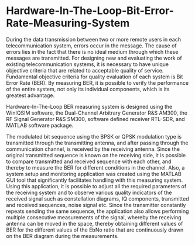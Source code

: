 # Hardware-In-The-Loop-Bit-Error-Rate-Measuring-System

During the data transmission between two or more remote users in each telecommunication system, errors occur in the message. 
The cause of errors lies in the fact that there is no ideal medium through which these messages are transmitted. 
For designing new and evaluating the work of existing telecommunication systems, it is necessary to have unique objective criteria 
that are related to acceptable quality of service. 
Fundamental objective criteria for quality evaluation of each system is Bit Error Rate (BER). 
By measuring BER, it is possible to verify the performance of the entire system, not only its individual components, 
which is its greatest advantage.

Hardware-In-The-Loop BER measuring system is designed using the WinIQSIM software, 
the Dual-Channel Arbitrary Generator R&S AM300, the RF Signal Generator R&S SM300, 
software defined receiver RTL-SDR, and MATLAB software package.

The modulated bit sequence using the BPSK or QPSK modulation type is transmitted through the transmitting antenna, and after passing
through the communication channel, is received by the receiving antenna. Since the original transmitted sequence is known on the receiving 
side, it is possible to compare transmitted and received sequence with each other, and thereby to measure the BER for different 
conditions in the channel. Also, a system setup and monitoring application was created using the MATLAB GUI tool 
that significantly facilitates handling with this measuring system. Using this application, it is possible to adjust all the required parameters 
of the receiving system and to observe various quality indicators of the received signal such as constellation diagrams, IQ components, 
transmitted and received sequences, noise signal etc. Since the transmitter constantly repeats sending the same sequence, 
the application also allows performing multiple consecutive measurements of the signal, whereby the receiving antenna can be moved 
in the space, thereby obtaining different values of BER for the different values of the EbNo ratio that are continuously drawn 
on the BER diagram during the measurements.

